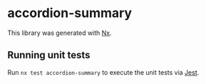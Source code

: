 # accordion-summary

This library was generated with [Nx](https://nx.dev).

## Running unit tests

Run `nx test accordion-summary` to execute the unit tests via [Jest](https://jestjs.io).
